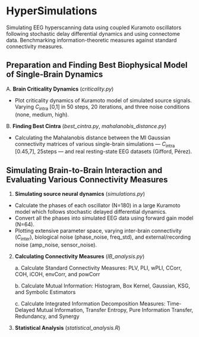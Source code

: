 # HyperSimulations
Simulating EEG hyperscanning data using coupled Kuramoto oscillators following stochastic delay differential dynamics and using connectome data. Benchmarking information-theoretic measures against standard connectivity measures.

## Preparation and Finding Best Biophysical Model of Single-Brain Dynamics 

A. **Brain Criticality Dynamics** (*criticality.py*)
- Plot criticality dynamics of Kuramoto model of simulated source signals. Varying $C_{\text{intra}}$ [0,1] in 50 steps, 20 iterations, and three noise conditions (none, medium, high).

B. **Finding Best Cintra** (*best_cintra.py*, *mahalanobis_distance.py*)
- Calculating the Mahalanobis distance between the MI Gaussian connectivity matrices of various single-brain simulations — $C_{\text{intra}}$ [0.45,7], 25steps — and real resting-state EEG datasets (Gifford, Pérez).


## Simulating Brain-to-Brain Interaction and Evaluating Various Connectivity Measures

1. **Simulating source neural dynamics** (*simulations.py*)
- Calculate the phases of each oscillator (N=180) in a large Kuramoto model which follows stochastic delayed differential dynamics.
- Convert all the phases into simulated EEG data using forward gain model (N=64).
- Plotting extensive parameter space, varying inter-brain connectivity ($C_{\text{inter}}$), biological noise (phase_noise, freq_std), and external/recording noise (amp_noise, sensor_noise).

2. **Calculating Connectivity Measures** (*IB_analysis.py*)

   a. Calculate Standard Connectivity Measures: PLV, PLI, wPLI, CCorr, COH, iCOH, envCorr, and powCorr
   
   b. Calculate Mutual Information: Histogram, Box Kernel, Gaussian, KSG, and Symbolic Estimators 
   
   c. Calculate Integrated Information Decomposition Measures: Time-Delayed Mutual Information, Transfer Entropy, Pure Information Transfer, Redundancy, and Synergy 
   

3. **Statistical Analysis** (*statistical_analysis.R*)
